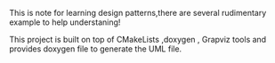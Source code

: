 This is note for learning  design patterns,there are several rudimentary example to help understaning!

This project is built on top of  CMakeLists ,doxygen , Grapviz tools and provides doxygen file to generate the UML file.
